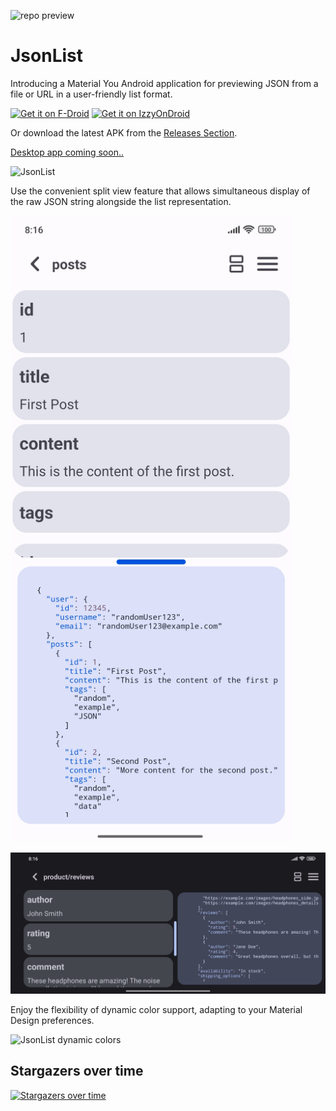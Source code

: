 ![repo preview](https://repository-images.githubusercontent.com/507594462/e7b2ef28-e03a-45ad-bacb-97fdaf7c5b07)
# JsonList
Introducing a Material You Android application for previewing JSON from a file or URL in a user-friendly list format.

[<img src="https://fdroid.gitlab.io/artwork/badge/get-it-on.png"
     alt="Get it on F-Droid"
     height="80">](https://slavce14.github.io/redirect?link=jsonlist-fdroid)
[<img src="https://gitlab.com/IzzyOnDroid/repo/-/raw/master/assets/IzzyOnDroid.png"
     alt="Get it on IzzyOnDroid"
     height="80">](https://slavce14.github.io/redirect?link=jsonlist-izzy)

Or download the latest APK from the [Releases Section](https://github.com/SlaVcE14/JsonList/releases/latest).

[Desktop app coming soon..](https://github.com/SlaVcE14/JsonList-Desktop)

![JsonList](images/jsonlist_main.jpg)

Use the convenient split view feature that allows simultaneous display of the raw JSON string alongside the list representation.

<img src="images/jsonlist_splitview.jpg" width="450">

![JsonList split view landscape](images/jsonlist_splitview_landscape.jpg)

Enjoy the flexibility of dynamic color support, adapting to your Material Design preferences.

![JsonList dynamic colors](images/jsonlist_material_colots.gif)

## Stargazers over time
[![Stargazers over time](https://starchart.cc/SlaVcE14/JsonList.svg?background=%23000101&axis=%23cccccc&line=%230060f4)](https://starchart.cc/SlaVcE14/JsonList)
